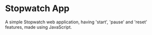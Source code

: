 # Stopwatch App
A simple Stopwatch web application, having 'start', 'pause' and 'reset' features, made using JavaScript.
